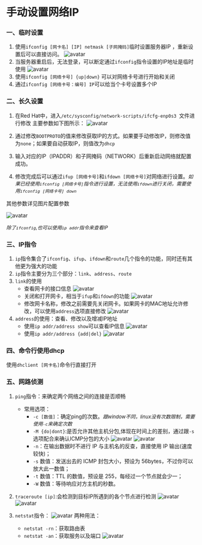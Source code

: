# 手动设置网络IP

### 一、临时设置
1. 使用`ifconfig [网卡名] [IP] netmask [子网掩码]`临时设置服务器IP ，重新设置后可以直接访问。
   ![avatar](/计算机网络/ifconfig临时设置IP.png)
2. 当服务器重启后，无法登录，可以断定通过`ifconfig`指令设置的IP地址是临时使用
![avatar](/计算机网络/ifconfig临时设置IP.png)
3. 使用`ifconfig [网络卡号] {up|down}` 可以对网络卡号进行开始和关闭
4. 通过`ifconfig [网络卡号：编号] IP`可以给当个卡号设置多个IP

### 二、长久设置
1. 在Red Hat中，进入`/etc/sysconfig/network-scripts/ifcfg-enp0s3 `文件进行修改
主要参数如下图所示：
![avatar](/计算机网络/配置参数.png)

2. 通过修改`BOOTPROTO`的值来修改获取IP的方式。如果要手动修改IP，则修改值为`none`；如果要自动获取IP，则值改为`dhcp`

3. 输入对应的IP（IPADDR）和子网掩码（NETWORK）后重新启动网络就配置成功。

4. 修改完成后可以通过`ifup [网络卡号]`和`ifdown [网络卡号]`对网络进行设置。*<font size=2>如果已经使用`ifconfig [网络卡号]`指令进行设置，无法使用`ifdown`进行关闭，需要使用`ifconfig [网络卡号] down` </font>*

其他参数详见图片配置参数

![avatar](/计算机网络/需要注意的配置文件.png)

*<font size=2>除了`ifconfig`,也可以使用`ip addr`指令来查看IP</font>*

### 三、IP指令
1. `ip`指令集合了`ifconfig`、`ifup`、`ifdown`和`route`几个指令的功能，同时还有其他更为强大的功能
2. `ip`指令主要分为三个部分：`link`、`address`、`route`
3. `link`的使用
   -  查看网卡的接口信息
  ![avatar](/计算机网络/查看网卡硬件信息.png)
   - 关闭和打开网卡，相当于`ifup`和`ifdown`的功能
    ![avatar](/计算机网络/关闭和打开网卡.png)
   - 修改网卡名称，修改之前需要先关闭网卡。如果网卡的MAC地址允许修改，可以使用`address`选项直接修改
  ![avatar](/计算机网络/修改网卡的名称.png)
4. `address`的使用：查看、修改以及增减IP地址
   - 使用`ip addr/address show`可以查看IP信息
   ![avatar](/计算机网络/查看IP信息.png)
   - 使用`ip addr/address {add|del}`
![avatar](/计算机网络/增加和删除IP地址.png)

### 四、命令行使用dhcp
使用`dhclient [网卡名]`命令行直接打开

### 五、网路侦测
1. `ping`指令：来确定两个网络之间的连接是否顺畅
   - 常用选项：
     - `-c [数值]`：确定ping的次数。*<font size=2>跟window不同，linux没有次数限制，需要使用`-c`来确定次数</font>* 
     - `-M {do|dont}`:是否允许其他主机分包,体现在时间上的差别，通过跟`-s`选项配合来确认ICMP分包的大小
  ![avatar](/计算机网络/是否允许分包.png)
  ![avatar](/计算机网络/确认分包.png)
      - `-n`：在输出数据时不进行 IP 与主机名的反查，直接使用 IP 输出(速度较快)；
      - `-s` 数值：发送出去的 ICMP 封包大小，预设为 56bytes，不过你可以放大此一数值；
       - `-t` 数值：TTL 的数值，预设是 255，每经过一个节点就会少一；
       - `-W` 数值：等待响应对方主机的秒数。
2. `traceroute [ip]`:会检测到目标IP所遇到的各个节点进行检测
  ![avatar](/计算机网络/traceroute.png)
   ![avatar](/计算机网络/traceroute常用选项.png)

3. `netstat`指令：
![avatar](/计算机网络/netstat用法.png)
两种用法：
   - `netstat -rn`：获取路由表  
   - `netstat -an`：获取服务以及端口
![avatar](/计算机网络/netstat字段.png)



